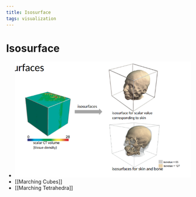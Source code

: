 ```yaml
---
title: Isosurface
tags: visualization
---
```


# Isosurface
- ![im](assets/Pasted%20Image%2020220417235824.png)
- [[Marching Cubes]]
- [[Marching Tetrahedra]]






















































































